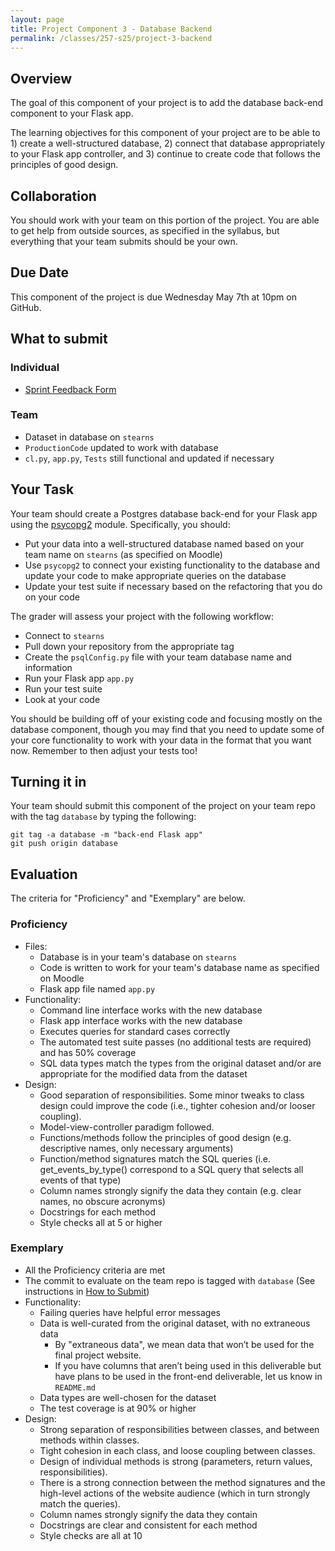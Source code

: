 ```yaml
---
layout: page
title: Project Component 3 - Database Backend
permalink: /classes/257-s25/project-3-backend
---
```


## Overview

The goal of this component of your project is to add the database back-end component to your Flask app.

The learning objectives for this component of your project are to be able to 1) create a well-structured database, 2) connect that database appropriately to your Flask app controller, and 3) continue to create code that follows the principles of good design.

## Collaboration

You should work with your team on this portion of the project.
You are able to get help from outside sources, as specified in the syllabus, but everything that your team submits should be your own.

## Due Date

This component of the project is due Wednesday May 7th at 10pm on GitHub.

## What to submit
### Individual
* [Sprint Feedback Form](https://docs.google.com/forms/d/e/1FAIpQLSc-BRKK_0TJzMYL_DTiJElwL216B8CRkHcchna5jzh3P-6QGg/viewform?usp=dialog)

### Team
* Dataset in database on `stearns`
* `ProductionCode` updated to work with database
* `cl.py`, `app.py`, `Tests` still functional and updated if necessary

## Your Task

Your team should create a Postgres database back-end for your Flask app using the [psycopg2](https://www.psycopg.org/docs/index.html) module. Specifically, you should:
* Put your data into a well-structured database named based on your team name on `stearns` (as specified on Moodle)
* Use `psycopg2` to connect your existing functionality to the database and update your code to make appropriate queries on the database
* Update your test suite if necessary based on the refactoring that you do on your code

The grader will assess your project with the following workflow:
* Connect to `stearns`
* Pull down your repository from the appropriate tag
* Create the `psqlConfig.py` file with your team database name and information
* Run your Flask app `app.py`
* Run your test suite
* Look at your code

You should be building off of your existing code and focusing mostly on the database component, though you may find that you need to update some of your core functionality to work with your data in the format that you want now. Remember to then adjust your tests too!

## Turning it in

Your team should submit this component of the project on your team repo with the tag `database` by typing the following:

```
git tag -a database -m "back-end Flask app"
git push origin database
```

## Evaluation

The criteria for "Proficiency" and "Exemplary" are below.

### Proficiency
* Files:
  * Database is in your team's database on `stearns`
  * Code is written to work for your team's database name as specified on Moodle
  * Flask app file named `app.py`
* Functionality:
  * Command line interface works with the new database
  * Flask app interface works with the new database
  * Executes queries for standard cases correctly
  * The automated test suite passes (no additional tests are required) and has 50% coverage
  * SQL data types match the types from the original dataset and/or are appropriate for the modified data from the dataset
* Design:
  * Good separation of responsibilities. Some minor tweaks to class design could improve the code (i.e., tighter cohesion and/or looser coupling). 
  * Model-view-controller paradigm followed.
  * Functions/methods follow the principles of good design (e.g. descriptive names, only necessary arguments)
  * Function/method signatures match the SQL queries (i.e. get_events_by_type() correspond to a SQL query that selects all events of that type)
  * Column names strongly signify the data they contain (e.g. clear names, no obscure acronyms)
  * Docstrings for each method
  * Style checks all at 5 or higher
  

### Exemplary
* All the Proficiency criteria are met
* The commit to evaluate on the team repo is tagged with `database` (See instructions in [How to Submit](https://docs.google.com/document/d/1WJfFKe-xE7ytKzmMba3vMOORZe6_m-0v854SnAb6mWk/edit?tab=t.0#heading=h.h8jfjcdyduzb))
* Functionality:
  * Failing queries have helpful error messages
  * Data is well-curated from the original dataset, with no extraneous data
    * By "extraneous data", we mean data that won’t be used for the final project website.
    * If you have columns that aren’t being used in this deliverable but have plans to be used in the front-end deliverable, let us know in `README.md`
  * Data types are well-chosen for the dataset
  * The test coverage is at 90% or higher
* Design:
   * Strong separation of responsibilities between classes, and between methods within classes. 
   * Tight cohesion in each class, and loose coupling between classes. 
   * Design of individual methods is strong (parameters, return values, responsibilities). 
   * There is a strong connection between the method signatures and the high-level actions of the website audience (which in turn strongly match the queries).
   * Column names strongly signify the data they contain
   * Docstrings are clear and consistent for each method
   * Style checks are all at 10
